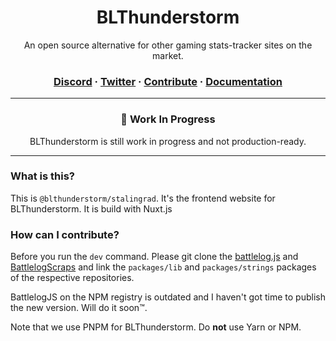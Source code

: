 <div> <h1 align="center">
  BLThunderstorm
</h1>
  
  <p align=center>An open source alternative for other gaming stats-tracker sites on the market.</p>
  <h3 align="center">
  <a href="https://discord.gg/nTd6jMrF">Discord</a> · <a href="https://twitter.com/BLThunderstorm">Twitter</a>  · 
  <a href="./CONTRIBUTING.md">Contribute</a> · <a href="./docs">Documentation</a>
  </h3>
  </div>
  
---
  
  <div>
  <h3 align=center>🚧 Work In Progress</h3>
  <p align="center">BLThunderstorm is still work in progress and not production-ready.</p>

</div>

---

### What is this?

This is `@blthunderstorm/stalingrad`. It's the frontend website for BLThunderstorm. It is build with Nuxt.js

### How can I contribute?

Before you run the `dev` command. Please git clone the [battlelog.js](https://github.com/BLThunderstorm/BattlelogJS) and [BattlelogScraps](https://github.com/BLThunderstorm/BattlelogScraps) and link the `packages/lib` and `packages/strings` packages of the respective repositories.

BattlelogJS on the NPM registry is outdated and I haven't got time to publish the new version. Will do it soon™.

Note that we use PNPM for BLThunderstorm. Do **not** use Yarn or NPM.
